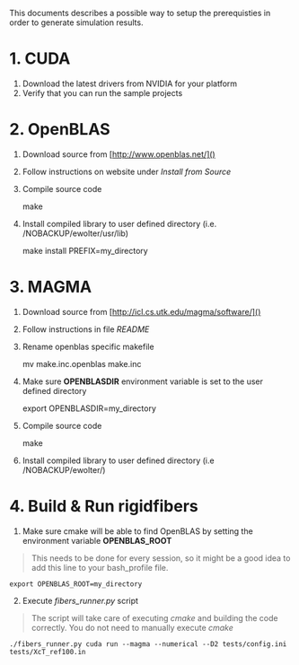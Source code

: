 This documents describes a possible way to setup the prerequisties in order to generate simulation results.

# 1. CUDA

1. Download the latest drivers from NVIDIA for your platform
2. Verify that you can run the sample projects

# 2. OpenBLAS

1. Download source from [http://www.openblas.net/]()
2. Follow instructions on website under *Install from Source*
3. Compile source code
 
	make
	
4. Install compiled library to user defined directory (i.e. /NOBACKUP/ewolter/usr/lib)

	make install PREFIX=my_directory
	
# 3. MAGMA

1. Download source from [http://icl.cs.utk.edu/magma/software/]()
2. Follow instructions in file *README*
3. Rename openblas specific makefile

	mv make.inc.openblas make.inc

4. Make sure **OPENBLASDIR** environment variable is set to the user defined directory

	export OPENBLASDIR=my_directory

4. Compile source code

	make
	
5. Install compiled library to user defined directory (i.e /NOBACKUP/ewolter/)

# 4. Build & Run rigidfibers

1. Make sure cmake will be able to find OpenBLAS by setting the environment variable **OPENBLAS_ROOT**
> This needs to be done for every session, so it might be a good idea to add this line to your bash_profile file.

	export OPENBLAS_ROOT=my_directory
	
2. Execute *fibers_runner.py* script
> The script will take care of executing *cmake* and building the code correctly. You do not need to manually execute *cmake*

	./fibers_runner.py cuda run --magma --numerical --D2 tests/config.ini tests/XcT_ref100.in






